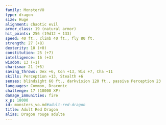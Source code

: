 ```yaml
---
family: MonsterVO
type: dragon
size: Huge
alignment: chaotic evil
armor_class: 19 (natural armor)
hit_points: 256 (19d12 + 133)
speed: 40 ft., climb 40 ft., fly 80 ft.
strength: 27 (+8)
dexterity: 10 (+0)
constitution: 25 (+7)
intelligence: 16 (+3)
wisdom: 13 (+1)
charisma: 21 (+5)
saving_throws: Dex +6, Con +13, Wis +7, Cha +11
skills: Perception +13, Stealth +6
senses: blindsight 60 ft., darkvision 120 ft., passive Perception 23
languages: Common, Draconic
challenge: 17 (18000 XP)
damage_immunities: fire
x_p: 18000
id: monsters_vo.md#adult-red-dragon
title: Adult Red Dragon
alias: Dragon rouge adulte
---
```


